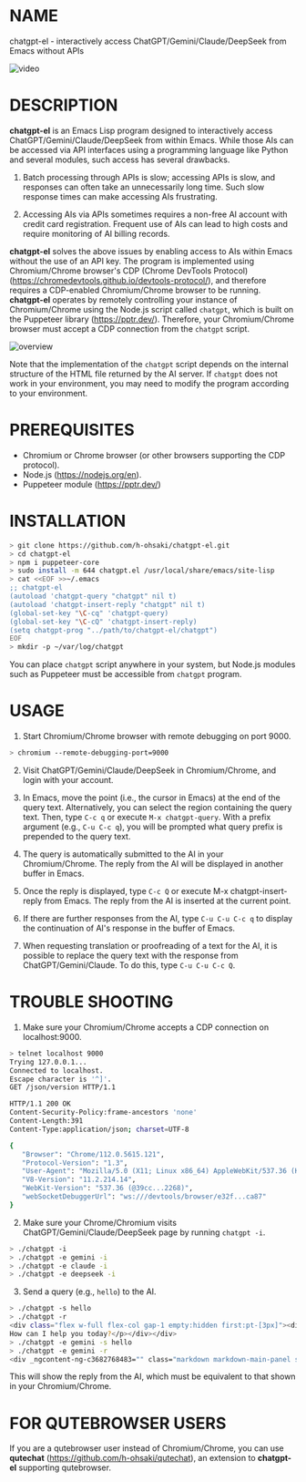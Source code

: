 # NAME

chatgpt-el - interactively access ChatGPT/Gemini/Claude/DeepSeek from Emacs without APIs

![video](screenshot/video.gif)

# DESCRIPTION

**chatgpt-el** is an Emacs Lisp program designed to interactively access
ChatGPT/Gemini/Claude/DeepSeek from within Emacs.  While those AIs can be
accessed via API interfaces using a programming language like Python and
several modules, such access has several drawbacks.

1. Batch processing through APIs is slow; accessing APIs is slow, and
   responses can often take an unnecessarily long time. Such slow response
   times can make accessing AIs frustrating.

2. Accessing AIs via APIs sometimes requires a non-free AI account with credit
   card registration. Frequent use of AIs can lead to high costs and require
   monitoring of AI billing records.

**chatgpt-el** solves the above issues by enabling access to AIs within Emacs
without the use of an API key.  The program is implemented using
Chromium/Chrome browser's CDP (Chrome DevTools Protocol)
(https://chromedevtools.github.io/devtools-protocol/), and therefore requires
a CDP-enabled Chromium/Chrome browser to be running.  **chatgpt-el** operates
by remotely controlling your instance of Chromium/Chrome using the Node.js
script called `chatgpt`, which is built on the Puppeteer library
(https://pptr.dev/). Therefore, your Chromium/Chrome browser must accept a CDP
connection from the `chatgpt` script.

![overview](overview.png)

Note that the implementation of the `chatgpt` script depends on the internal
structure of the HTML file returned by the AI server. If `chatgpt` does not
work in your environment, you may need to modify the program according to your
environment.

# PREREQUISITES

- Chromium or Chrome browser (or other browsers supporting the CDP protocol).
- Node.js (https://nodejs.org/en).
- Puppeteer module (https://pptr.dev/)

# INSTALLATION

``` sh
> git clone https://github.com/h-ohsaki/chatgpt-el.git
> cd chatgpt-el
> npm i puppeteer-core
> sudo install -m 644 chatgpt.el /usr/local/share/emacs/site-lisp
> cat <<EOF >>~/.emacs
;; chatgpt-el
(autoload 'chatgpt-query "chatgpt" nil t)
(autoload 'chatgpt-insert-reply "chatgpt" nil t)
(global-set-key "\C-cq" 'chatgpt-query)
(global-set-key "\C-cQ" 'chatgpt-insert-reply)
(setq chatgpt-prog "../path/to/chatgpt-el/chatgpt")
EOF
> mkdir -p ~/var/log/chatgpt
```

You can place `chatgpt` script anywhere in your system, but Node.js modules
such as Puppeteer must be accessible from `chatgpt` program.

# USAGE

1. Start Chromium/Chrome browser with remote debugging on port 9000.

``` sh
> chromium --remote-debugging-port=9000
```

2. Visit ChatGPT/Gemini/Claude/DeepSeek in Chromium/Chrome, and login with
   your account.

3. In Emacs, move the point (i.e., the cursor in Emacs) at the end of the
   query text.  Alternatively, you can select the region containing the query
   text.  Then, type `C-c q` or execute `M-x chatgpt-query`.  With a prefix
   argument (e.g., `C-u C-c q`), you will be prompted what query prefix is
   prepended to the query text.

4. The query is automatically submitted to the AI in your Chromium/Chrome.
   The reply from the AI will be displayed in another buffer in Emacs.

5. Once the reply is displayed, type `C-c Q` or execute M-x
   chatgpt-insert-reply from Emacs.  The reply from the AI is inserted at the
   current point.

6. If there are further responses from the AI, type `C-u C-u C-c q` to display
   the continuation of AI's response in the buffer of Emacs.
   
7. When requesting translation or proofreading of a text for the AI, it is
   possible to replace the query text with the response from
   ChatGPT/Gemini/Claude. To do this, type `C-u C-u C-c Q`.

# TROUBLE SHOOTING

1. Make sure your Chromium/Chrome accepts a CDP connection on localhost:9000.
   
``` sh
> telnet localhost 9000
Trying 127.0.0.1...
Connected to localhost.
Escape character is '^]'.
GET /json/version HTTP/1.1

HTTP/1.1 200 OK
Content-Security-Policy:frame-ancestors 'none'
Content-Length:391
Content-Type:application/json; charset=UTF-8

{
   "Browser": "Chrome/112.0.5615.121",
   "Protocol-Version": "1.3",
   "User-Agent": "Mozilla/5.0 (X11; Linux x86_64) AppleWebKit/537.36 (KHTML, like Gecko) Chrome/112.0.0.0 Safari/537.36",
   "V8-Version": "11.2.214.14",
   "WebKit-Version": "537.36 (@39cc...2268)",
   "webSocketDebuggerUrl": "ws:///devtools/browser/e32f...ca87"
}
```

2. Make sure your Chrome/Chromium visits ChatGPT/Gemini/Claude/DeepSeek page
by running `chatgpt -i`.

``` sh
> ./chatgpt -i
> ./chatgpt -e gemini -i
> ./chatgpt -e claude -i
> ./chatgpt -e deepseek -i
```

3. Send a query (e.g., `hello`) to the AI.

``` sh
> ./chatgpt -s hello
> ./chatgpt -r
<div class="flex w-full flex-col gap-1 empty:hidden first:pt-[3px]"><div class="markdown prose dark:prose-invert w-full break-words dark"><p data-start="0" data-end="37" data-is-last-node="" data-is-only-node="">Hello! 😊<br data-start="9" data-end="12">
How can I help you today?</p></div></div>
> ./chatgpt -e gemini -s hello
> ./chatgpt -e gemini -r
<div _ngcontent-ng-c3682768483="" class="markdown markdown-main-panel stronger enable-updated-hr-color" id="model-response-message-contentr_d1f3fd77a101a596" dir="ltr" style="--animation-duration: 600ms; --fade-animation-function: linear;"><p data-sourcepos="1:1-1:32">Hello! How can I help you today?</p></div>
```

This will show the reply from the AI, which must be equivalent to that shown
in your Chromium/Chrome.

# FOR QUTEBROWSER USERS

If you are a qutebrowser user instead of Chromium/Chrome, you can use
**qutechat** (https://github.com/h-ohsaki/qutechat), an extension to
**chatgpt-el** supporting qutebrowser.
